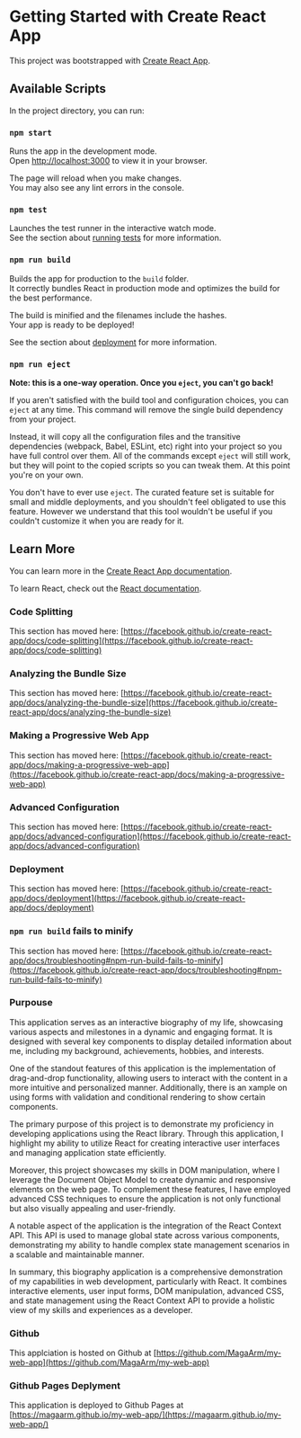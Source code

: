 # Getting Started with Create React App

This project was bootstrapped with [Create React App](https://github.com/facebook/create-react-app).

## Available Scripts

In the project directory, you can run:

### `npm start`

Runs the app in the development mode.\
Open [http://localhost:3000](http://localhost:3000) to view it in your browser.

The page will reload when you make changes.\
You may also see any lint errors in the console.

### `npm test`

Launches the test runner in the interactive watch mode.\
See the section about [running tests](https://facebook.github.io/create-react-app/docs/running-tests) for more information.

### `npm run build`

Builds the app for production to the `build` folder.\
It correctly bundles React in production mode and optimizes the build for the best performance.

The build is minified and the filenames include the hashes.\
Your app is ready to be deployed!

See the section about [deployment](https://facebook.github.io/create-react-app/docs/deployment) for more information.

### `npm run eject`

**Note: this is a one-way operation. Once you `eject`, you can't go back!**

If you aren't satisfied with the build tool and configuration choices, you can `eject` at any time. This command will remove the single build dependency from your project.

Instead, it will copy all the configuration files and the transitive dependencies (webpack, Babel, ESLint, etc) right into your project so you have full control over them. All of the commands except `eject` will still work, but they will point to the copied scripts so you can tweak them. At this point you're on your own.

You don't have to ever use `eject`. The curated feature set is suitable for small and middle deployments, and you shouldn't feel obligated to use this feature. However we understand that this tool wouldn't be useful if you couldn't customize it when you are ready for it.

## Learn More

You can learn more in the [Create React App documentation](https://facebook.github.io/create-react-app/docs/getting-started).

To learn React, check out the [React documentation](https://reactjs.org/).

### Code Splitting

This section has moved here: [https://facebook.github.io/create-react-app/docs/code-splitting](https://facebook.github.io/create-react-app/docs/code-splitting)

### Analyzing the Bundle Size

This section has moved here: [https://facebook.github.io/create-react-app/docs/analyzing-the-bundle-size](https://facebook.github.io/create-react-app/docs/analyzing-the-bundle-size)

### Making a Progressive Web App

This section has moved here: [https://facebook.github.io/create-react-app/docs/making-a-progressive-web-app](https://facebook.github.io/create-react-app/docs/making-a-progressive-web-app)

### Advanced Configuration

This section has moved here: [https://facebook.github.io/create-react-app/docs/advanced-configuration](https://facebook.github.io/create-react-app/docs/advanced-configuration)

### Deployment

This section has moved here: [https://facebook.github.io/create-react-app/docs/deployment](https://facebook.github.io/create-react-app/docs/deployment)

### `npm run build` fails to minify

This section has moved here: [https://facebook.github.io/create-react-app/docs/troubleshooting#npm-run-build-fails-to-minify](https://facebook.github.io/create-react-app/docs/troubleshooting#npm-run-build-fails-to-minify)

### Purpouse

This application serves as an interactive biography of my life, showcasing various aspects and milestones in a dynamic and engaging format. It is designed with several key components to display detailed information about me, including my background, achievements, hobbies, and interests.

One of the standout features of this application is the implementation of drag-and-drop functionality, allowing users to interact with the content in a more intuitive and personalized manner. Additionally, there is an xample on using forms with validation and conditional rendering to show certain components.

The primary purpose of this project is to demonstrate my proficiency in developing applications using the React library. Through this application, I highlight my ability to utilize React for creating interactive user interfaces and managing application state efficiently.

Moreover, this project showcases my skills in DOM manipulation, where I leverage the Document Object Model to create dynamic and responsive elements on the web page. To complement these features, I have employed advanced CSS techniques to ensure the application is not only functional but also visually appealing and user-friendly.

A notable aspect of the application is the integration of the React Context API. This API is used to manage global state across various components, demonstrating my ability to handle complex state management scenarios in a scalable and maintainable manner.

In summary, this biography application is a comprehensive demonstration of my capabilities in web development, particularly with React. It combines interactive elements, user input forms, DOM manipulation, advanced CSS, and state management using the React Context API to provide a holistic view of my skills and experiences as a developer. 

### Github

This applciation is hosted on Github at [https://github.com/MagaArm/my-web-app](https://github.com/MagaArm/my-web-app)


### Github Pages Deplyment

This application is deployed to Github Pages at [https://magaarm.github.io/my-web-app/](https://magaarm.github.io/my-web-app/)
